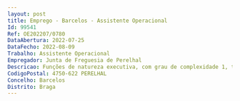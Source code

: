 ```yaml
--- 
layout: post
title: Emprego - Barcelos - Assistente Operacional
Id: 99541
Ref: OE202207/0780
DataAbertura: 2022-07-25
DataFecho: 2022-08-09
Trabalho: Assistente Operacional
Empregador: Junta de Freguesia de Perelhal
Descricao: Funções de natureza executiva, com grau de complexidade 1, tais como limpeza e conservação de vias de comunicação, tratamento de jardins, conservação do cemitério, pequenos trabalhos de construção civil e outras atividades correntes, conduzir a viatura da Freguesia, máquinas de obras em curso  exercer as demais funções que lhe sejam atribuídas por lei ou por despacho superior.
CodigoPostal: 4750-622 PERELHAL
Concelho: Barcelos
Distrito: Braga
--- 
```

